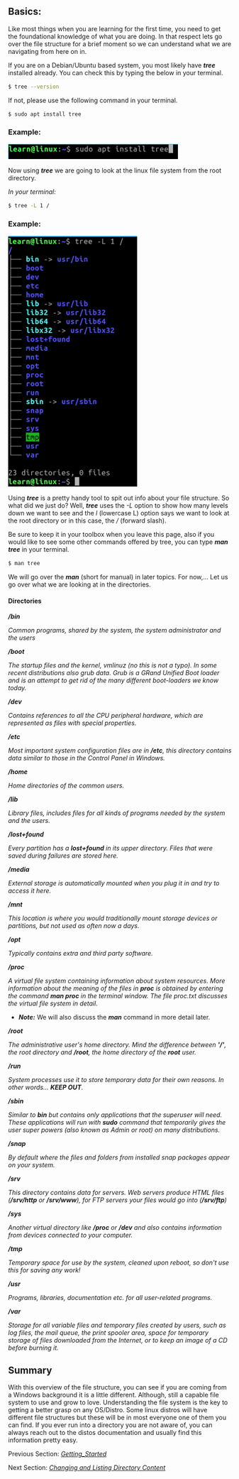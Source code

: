 ## Basics:

Like most things when you are learning for the first time, you need to get the foundational knowledge of what you are doing.  In that respect lets go over the file structure for a brief moment so we can understand what we are navigating from here on in. 

If you are on a Debian/Ubuntu based system, you most likely have ***tree*** installed already. You can check this by typing the below in your terminal. 

```.sh
$ tree --version
```

If not, please use the following command in your terminal. 

```.sh
$ sudo apt install tree
```
### Example: 
![Install tree terminal example: run command sudo apt install tree](../assets/1.navigation/install_tree.png)


Now using ***tree*** we are going to look at the linux file system from the root directory. 

_In your terminal:_

```.sh 
$ tree -L 1 /
```

### Example: 
![Root directory view example: run command tree -L 1 /](../assets/1.navigation/tree_root_dir_view.png)


Using ***tree*** is a pretty handy tool to spit out info about your file structure.  So what did we just do?  Well, ***tree*** uses the _-L_ option to show how many levels down we want to see and the _l_ (lowercase L) option says we want to look at the root directory or in this case, the _/_ (forward slash).

Be sure to keep it in your toolbox when you leave this page, also if you would like to see some other commands offered by tree, you can type ***man tree*** in your terminal.  

```.sh
$ man tree
```

We will go over the ***man*** (short for manual) in later topics. For now,... Let us go over what we are looking at in the directories. 


#### Directories

***/bin*** 
    
_Common programs, shared by the system, the system administrator and the users_

***/boot***

_The startup files and the kernel, vmlinuz (no this is not a typo). In some recent distributions also grub data. Grub is a GRand Unified Boot loader and is an attempt to get rid of the many different boot-loaders we know today._

***/dev***

_Contains references to all the CPU peripheral hardware, which are represented as files with special properties._

***/etc***

_Most important system configuration files are in ***/etc***, this directory contains data similar to those in the Control Panel in Windows._

***/home***

_Home directories of the common users._

***/lib***

_Library files, includes files for all kinds of programs needed by the system and the users._

***/lost+found***

_Every partition has a ***lost+found*** in its upper directory.  Files that were saved during failures are stored here._

***/media***

_External storage is automatically mounted when you plug it in and try to access it here._

***/mnt***

_This location is where you would traditionally mount storage devices or partitions, but not used as often now a days._

***/opt***

_Typically contains extra and third party software._

***/proc***

_A virtual file system containing information about system resources.  More information about the meaning of the files in ***proc*** is obtained by entering the command ***man proc*** in the terminal window.  The file proc.txt discusses the virtual file system in detail._

*   ***Note:*** We will also discuss the ***man*** command in more detail later. 

***/root***

_The administrative user's home directory.  Mind the difference between ***'/'***, the root directory and ***/root***, the home directory of the ***root*** user._

***/run***

_System processes use it to store temporary data for their own reasons. In other words... __KEEP OUT__._

***/sbin***

_Similar to ***bin*** but contains only applications that the superuser will need. These applications will run with ***sudo*** command that temporarily gives the user super powers (also known as Admin or root) on many distributions._


***/snap***

_By default where the files and folders from installed snap packages appear on your system._

***/srv***

_This directory contains data for servers.  Web servers produce HTML files (***/srv/http*** or ***/srv/www***), for FTP servers your files would go into (***/srv/ftp***)_


***/sys***

_Another virtual directory like ***/proc*** or ***/dev*** and also contains information from devices connected to your computer._

***/tmp***

_Temporary space for use by the system, cleaned upon reboot, so don't use this for saving any work!_


***/usr***

_Programs, libraries, documentation etc. for all user-related programs._


***/var***

_Storage for all variable files and temporary files created by users, such as log files, the mail queue, the print spooler area, space for temporary storage of files downloaded from the Internet, or to keep an image of a CD before burning it._



## Summary
With this overview of the file structure, you can see if you are coming from a Windows background it is a little different.  Although, still a capable file system to use and grow to love.  Understanding the file system is the key to getting a better grasp on any OS/Distro.  Some linux distros will have different file structures but these will be in most everyone one of them you can find.  If you ever run into a directory you are not aware of, you can always reach out to the distos documentation and usually find this information pretty easy. 


Previous Section:  [_Getting_Started_](../Getting_Started.md)

Next Section: [_Changing and Listing Directory Content_](./b.Changing_and_Listing_Directory_Content.md#)


